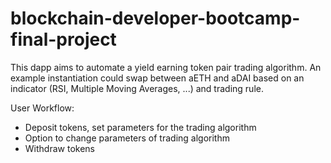 # blockchain-developer-bootcamp-final-project

This dapp aims to automate a yield earning token pair trading algorithm. An example instantiation could swap between aETH and aDAI based on an indicator (RSI, Multiple Moving Averages, ...) and trading rule. 

User Workflow:
- Deposit tokens, set parameters for the trading algorithm 
- Option to change parameters of trading algorithm
- Withdraw tokens
